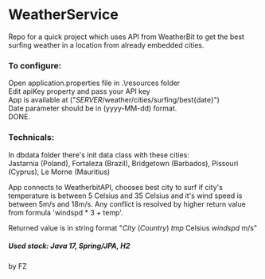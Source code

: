 # WeatherService
Repo for a quick project which uses API from WeatherBit 
to get the best surfing weather in a location from already embedded cities.

### To configure:

Open application.properties file in .\resources folder  
Edit apiKey property and pass your API key  
App is available at ("*SERVER*/weather/cities/surfing/best{date}")  
Date parameter should be in (yyyy-MM-dd) format.  
DONE.

### Technicals:
In dbdata folder there's init data class with these cities:  
Jastarnia (Poland),
Fortaleza (Brazil),
Bridgetown (Barbados),
Pissouri (Cyprus),
Le Morne (Mauritius)

App connects to WeatherbitAPI, chooses best city to surf if city's temperature is between 5 Celsius and 35 Celsius
and it's wind speed is between 5m/s and 18m/s. Any conflict is resolved by higher return value from formula 'windspd * 3 + temp'.


Returned value is in string format "*City* (*Country*) *tmp* Celsius *windspd* m/s"  

##### Used stack: Java 17, Spring/JPA, H2

by FZ
